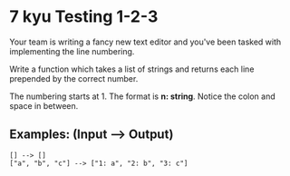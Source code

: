 # 7 kyu Testing 1-2-3

Your team is writing a fancy new text editor and you've been tasked with implementing the line numbering.

Write a function which takes a list of strings and returns each line prepended by the correct number.

The numbering starts at 1. The format is **n: string**. Notice the colon and space in between.

## Examples: (Input --> Output)

```
[] --> []
["a", "b", "c"] --> ["1: a", "2: b", "3: c"]
```